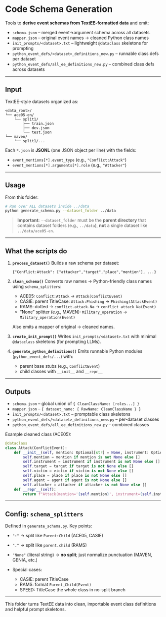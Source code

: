 # Code Schema Generation

Tools to **derive event schemas from TextEE-formatted data** and emit:

* `schema.json` – merged event→argument schema across all datasets
* `mapper.json` – original event names → cleaned Python class names
* `init_prompts/<dataset>.txt` – lightweight `@dataclass` skeletons for prompting
* `python_event_defs/<dataset>_definitions_new.py` – runnable class defs per dataset
* `python_event_defs/all_ee_definitions_new.py` – combined class defs across datasets

---

## Input

TextEE-style datasets organized as:

```
<data_root>/
└── ace05-en/
    └── split1/
        ├── train.json
        ├── dev.json
        └── test.json
└── maven/
    └── split1/...
```

Each `*.json` is **JSONL** (one JSON object per line) with the fields:

* `event_mentions[*].event_type` (e.g., `"Conflict:Attack"`)
* `event_mentions[*].arguments[*].role` (e.g., `"Attacker"`)

---

## Usage

From this folder:

```bash
# Run over ALL datasets inside ../data
python generate_schema.py --dataset_folder ../data
```

> **Important:** `--dataset_folder` must be the **parent directory** that contains dataset folders (e.g., `../data`), **not** a single dataset like `../data/ace05-en`.

---

## What the scripts do

1. **`process_dataset()`**
   Builds a raw schema per dataset:

   ```
   {"Conflict:Attack": ["attacker","target","place","mention"], ...}
   ```

2. **`clean_schema()`**
   Converts raw names → Python-friendly class names using `schema_splitters`:
   * ACE05: `Conflict:Attack` → `Attack(ConflictEvent)`
   * CASIE: parent TitleCase: `Attack:Phishing` → `Phishing(AttackEvent)`
   * RAMS: dotted → `conflict.attack.Na` → `conflict_attack_Na(Event)`
   * “None” splitter (e.g., MAVEN): `Military_operation` → `Military_operation(Event)`

   Also emits a mapper of original → cleaned names.

3. **`create_init_prompt()`**
   Writes `init_prompts/<dataset>.txt` with minimal `@dataclass` skeletons (for prompting LLMs).

4. **`generate_python_definitions()`**
   Emits runnable Python modules (`python_event_defs/...`) with:

   * parent base stubs (e.g., `ConflictEvent`)
   * child classes with `__init__` and `__repr__`

---

## Outputs

* `schema.json` – global union of `{ CleanClassName: [roles...] }`
* `mapper.json` – `{ dataset_name: { RawName: CleanClassName } }`
* `init_prompts/<dataset>.txt` – promptable class skeletons
* `python_event_defs/<dataset>_definitions_new.py` – per-dataset classes
* `python_event_defs/all_ee_definitions_new.py` – combined classes

Example cleaned class (ACE05):

```python
@dataclass
class Attack(ConflictEvent):
    def __init__(self, mention: Optional[str] = None, instrument: Optional[List] = None, target: Optional[List] = None, victim: Optional[List] = None, place: Optional[List] = None, agent: Optional[List] = None, attacker: Optional[List] = None):
        self.mention = mention if mention is not None else []
        self.instrument = instrument if instrument is not None else []
        self.target = target if target is not None else []
        self.victim = victim if victim is not None else []
        self.place = place if place is not None else []
        self.agent = agent if agent is not None else []
        self.attacker = attacker if attacker is not None else []
    def __repr__(self):
        return f"Attack(mention='{self.mention}', instrument={self.instrument}, target={self.target}, victim={self.victim}, place={self.place}, agent={self.agent}, attacker={self.attacker})"
```

---

## Config: `schema_splitters`

Defined in `generate_schema.py`. Key points:

* `":"` → split like `Parent:Child` (ACE05, CASIE)
* `"."` → split like `parent.child` (RAMS)
* `"None"` (literal string) → **no split**; just normalize punctuation (MAVEN, GENIA, etc.)
* Special cases:

  * CASIE: parent TitleCase
  * RAMS: format `Parent_Child(Event)`
  * SPEED: TitleCase the whole class in no-split branch

---

This folder turns TextEE data into clean, importable event class definitions and helpful prompt skeletons.
